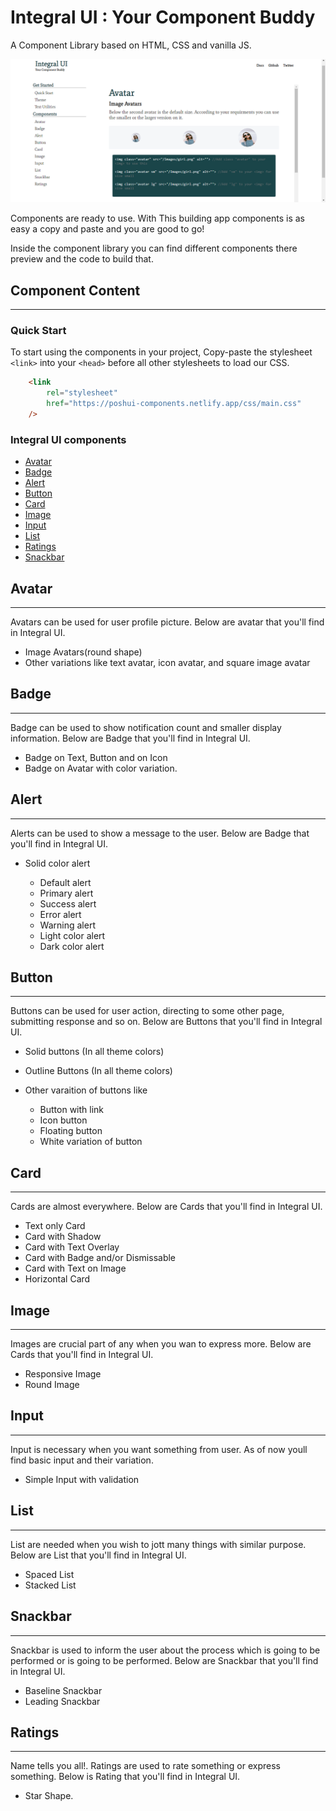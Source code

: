 # Integral UI : Your Component Buddy

A Component Library based on HTML, CSS and vanilla JS.

![This is an image](..\Images\Component-page.png)

Components are ready to use. With This building app components is as easy a copy and paste and you are good to go!

Inside the component library you can find different components there preview and the code to build that.


## Component Content
---

### Quick Start

To start using the components in your project, Copy-paste the stylesheet `<link>` into your `<head>` before all other stylesheets to load our CSS.

```html
    <link
        rel="stylesheet"
        href="https://poshui-components.netlify.app/css/main.css"
    />
```   

### Integral UI components

- [Avatar](#avatar)
- [Badge](#badge)
- [Alert](#alert)
- [Button](#button)
- [Card](#card)
- [Image](#image)
- [Input](#input)
- [List](#List)
- [Ratings](#Ratings)
- [Snackbar](#Snackbar)




## Avatar
---
Avatars can be used for user profile picture. Below are avatar that you'll find in Integral UI.

- Image Avatars(round shape)
- Other variations like text avatar, icon avatar, and square image avatar

## Badge
---
Badge can be used to show notification count and smaller display information. Below are Badge that you'll find in Integral UI.

- Badge on Text, Button and on Icon
- Badge on Avatar with color variation.

## Alert
---

Alerts can be used to show a message to the user. Below are Badge that you'll find in Integral UI.

- Solid color alert

  - Default alert
  - Primary alert
  - Success alert
  - Error alert
  - Warning alert
  - Light color alert
  - Dark color alert

## Button
---
Buttons can be used for user action, directing to some other page, submitting response and so on. Below are Buttons that you'll find in Integral UI.

- Solid buttons (In all theme colors)
- Outline Buttons (In all theme colors)
- Other varaition of buttons like

  - Button with link
  - Icon button
  - Floating button
  - White variation of button 


## Card
---
Cards are almost everywhere. Below are Cards that you'll find in Integral UI.

- Text only Card
- Card with Shadow
- Card with Text Overlay
- Card with Badge and/or Dismissable
- Card with Text on Image
- Horizontal Card

## Image
---
Images are crucial part of any when you wan to express more. Below are Cards that you'll find in Integral UI.

- Responsive Image
- Round Image

## Input
---

Input is necessary when you want something from user. As of now youll find basic input and their variation.

- Simple Input with validation

## List
---

List are needed when you wish to jott many things with similar purpose. Below are List that you'll find in Integral UI.

- Spaced List
- Stacked List

## Snackbar
---

Snackbar is used to inform the user about the process which is going to be performed or is going to be performed. Below are Snackbar that you'll find in Integral UI.

- Baseline Snackbar
- Leading Snackbar

## Ratings
---

Name tells you all!. Ratings are used to rate something or express something. Below is Rating that you'll find in Integral UI.

- Star Shape.


